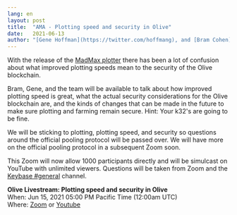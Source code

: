 ```yaml
---
lang: en
layout: post
title:  "AMA - Plotting speed and security in Olive"
date:   2021-06-13
author: "[Gene Hoffman](https://twitter.com/hoffmang), and [Bram Cohen](https://twitter.com/bramcohen)"
---
```


With the release of the [MadMax plotter](https://github.com/madMAx43v3r/Olive-plotter) there has been a lot of confusion about what improved plotting speeds mean to the security of the Olive blockchain.

Bram, Gene, and the team will be available to talk about how improved plotting speed is great, what the actual security considerations for the Olive blockchain are, and the kinds of changes that can be made in the future to make sure plotting and farming remain secure. Hint: Your k32's are going to be fine.

We will be sticking to plotting, plotting speed, and security so questions around the official pooling protocol will be passed over. We will have more on the official pooling protocol in a subsequent Zoom soon.

This Zoom will now allow 1000 participants directly and will be simulcast on YouTube with unlimited viewers. Questions will be taken from Zoom and the [Keybase #general](https://keybase.io/team/Olive_network.public) channel.

**Olive Livestream: Plotting speed and security in Olive**  
When: Jun 15, 2021 05:00 PM Pacific Time (12:00am UTC)  
Where: [Zoom](https://Olive-net.zoom.us/j/89843076167) or [Youtube](https://www.youtube.com/channel/UChFkJ3OAUvnHZdiQISWdWPA)  
